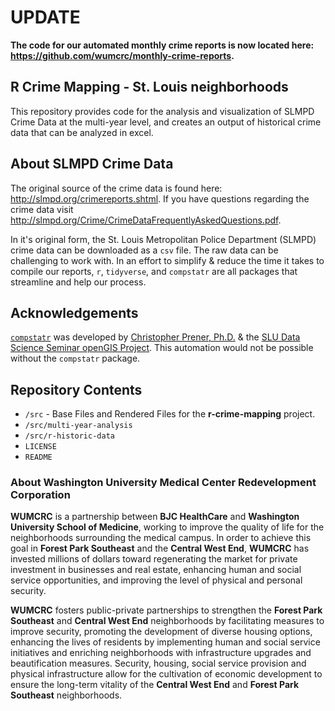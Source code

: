 # UPDATE

**The code for our automated monthly crime reports is now located here: <https://github.com/wumcrc/monthly-crime-reports>.**

## R Crime Mapping - St. Louis neighborhoods

This repository provides code for the analysis and visualization of SLMPD Crime Data at the multi-year level, and creates an output of historical crime data that can be analyzed in excel.

## About SLMPD Crime Data

The original source of the crime data is found here: <http://slmpd.org/crimereports.shtml>. If you have questions regarding the crime data visit <http://slmpd.org/Crime/CrimeDataFrequentlyAskedQuestions.pdf>.

In it's original form, the St. Louis Metropolitan Police Department (SLMPD) crime data can be downloaded as a `csv` file. The raw data can be challenging to work with. In an effort to simplify & reduce the time it takes to compile our reports, `r`, `tidyverse`, and `compstatr` are all packages that streamline and help our process.

## Acknowledgements

[`compstatr`](https://slu-opengis.github.io/compstatr/index.html) was developed by [Christopher Prener, Ph.D.](https://chris-prener.github.io/) & the [SLU Data Science Seminar openGIS Project](https://github.com/slu-openGIS). This automation would not be possible without the `compstatr` package.

## Repository Contents

*   `/src` - Base Files and Rendered Files for the __r-crime-mapping__ project.
*   `/src/multi-year-analysis`
*   `/src/r-historic-data`
*   `LICENSE`
*   `README`

### About Washington University Medical Center Redevelopment Corporation

**WUMCRC** is a partnership between **BJC HealthCare** and **Washington University School of Medicine**, working to improve the quality of life for the neighborhoods surrounding the medical campus. In order to achieve this goal in **Forest Park Southeast** and the **Central West End**, **WUMCRC** has invested millions of dollars toward regenerating the market for private investment in businesses and real estate, enhancing human and social service opportunities, and improving the level of physical and personal security.

**WUMCRC** fosters public-private partnerships to strengthen the **Forest Park Southeast** and **Central West End** neighborhoods by facilitating measures to improve security, promoting the development of diverse housing options, enhancing the lives of residents by implementing human and social service initiatives and enriching neighborhoods with infrastructure upgrades and beautification measures. Security, housing, social service provision and physical infrastructure allow for the cultivation of economic development to ensure the long-term vitality of the **Central West End** and **Forest Park Southeast** neighborhoods.
